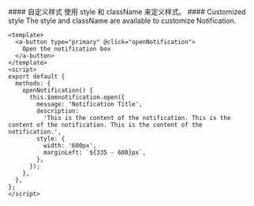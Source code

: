 <cn>
#### 自定义样式
使用 style 和 className 来定义样式。
</cn>

<us>
#### Customized style
The style and className are available to customize Notification.
</us>

```vue
<template>
  <a-button type="primary" @click="openNotification">
    Open the notification box
  </a-button>
</template>
<script>
export default {
  methods: {
    openNotification() {
      this.$omnotification.open({
        message: 'Notification Title',
        description:
          'This is the content of the notification. This is the content of the notification. This is the content of the notification.',
        style: {
          width: '600px',
          marginLeft: `${335 - 600}px`,
        },
      });
    },
  },
};
</script>
```
